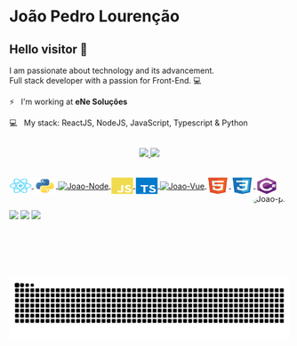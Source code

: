 <!--
**JoaoLourencao/JoaoLourencao** is a ✨ _special_ ✨ repository because its `README.md` (this file) appears on your GitHub profile.

Here are some ideas to get you started:

- 🔭 I’m currently working on ...
- 🌱 I’m currently learning ...
- 👯 I’m looking to collaborate on ...
- 🤔 I’m looking for help with ...
- 💬 Ask me about ...
- 📫 How to reach me: ...
- 😄 Pronouns: ...
- ⚡ Fun fact: ...
-->

# João Pedro Lourenção

## Hello visitor 👋
I am passionate about technology and its advancement.
 <br/> Full stack developer with a passion for Front-End. :computer:

 ⚡  &nbsp; I'm working at **eNe Soluções**
 <!-- <br/> :purple_heart: &nbsp; Buscando aprimorar minhas técnicas de javascript e Front-End
 <br/> :blush: &nbsp; Posso te ajudar com HTML, CSS, VueJs e Javascript
  <br/> 💬  &nbsp; Sobre mim: Amo tecnologias e seus afins, carros, jogos, sair com família/amigos e viajar!
 -->
 :computer: &nbsp; My stack: ReactJS, NodeJS, JavaScript, Typescript & Python

 <br/>

<div align="center">
  <a href="https://github.com/JoaoLourencao">
  <img height="180em" src="https://github-readme-stats.vercel.app/api?username=JoaoLourencao&show_icons=true&theme=dracula&include_all_commits=true&count_private=true"/>
  <img height="180em" src="https://github-readme-stats.vercel.app/api/top-langs/?username=JoaoLourencao&layout=compact&langs_count=7&theme=dracula&count_private=true&"/>
</div>
    <br/>
<div style="display: inline_block"><br>
   <img align="center" alt="Joao-React" height="30" width="40" src="https://raw.githubusercontent.com/devicons/devicon/master/icons/react/react-original.svg">
   <img align="center" alt="Python" height="30" width="40" src="https://github.com/devicons/devicon/blob/master/icons/python/python-original.svg?short_path=e0e096a">
  <img align="center" alt="Joao-Node" height="30" width="40" src="https://cdn.jsdelivr.net/gh/devicons/devicon/icons/nodejs/nodejs-original.svg">
  <img align="center" alt="Joao-Js" height="30" width="40" src="https://raw.githubusercontent.com/devicons/devicon/master/icons/javascript/javascript-plain.svg">
  <img align="center" alt="Joao-Ts" height="30" width="40" src="https://raw.githubusercontent.com/devicons/devicon/master/icons/typescript/typescript-plain.svg">
  <img align="center" alt="Joao-Vue" height="30" width="40" src="https://cdn.jsdelivr.net/gh/devicons/devicon/icons/vuejs/vuejs-original.svg">
  <img align="center" alt="Joao-HTML" height="30" width="40" src="https://raw.githubusercontent.com/devicons/devicon/master/icons/html5/html5-original.svg">
  <img align="center" alt="Joao-CSS" height="30" width="40" src="https://raw.githubusercontent.com/devicons/devicon/master/icons/css3/css3-original.svg">
  <img align="center" alt="Joao-Csharp" height="30" width="40" src="https://raw.githubusercontent.com/devicons/devicon/master/icons/csharp/csharp-original.svg">
  <img align="right" alt="Joao-pic" height="150" style="border-radius:50px;" src="https://avatars.githubusercontent.com/u/43622814?s=96&v=4">
</div>
  
  ##
 
<div> 
  <a href="https://www.instagram.com/joaolourencaoo/" target="_blank"><img src="https://img.shields.io/badge/-Instagram-%23E4405F?style=for-the-badge&logo=instagram&logoColor=white" target="_blank"></a>
  <a href = "mailto:jotap.lourencao@gmail.com"><img src="https://img.shields.io/badge/-Gmail-%23333?style=for-the-badge&logo=gmail&logoColor=white" target="_blank"></a>
  <a href="https://www.linkedin.com/in/joao-pedro-lourencao/" target="_blank"><img src="https://img.shields.io/badge/-LinkedIn-%230077B5?style=for-the-badge&logo=linkedin&logoColor=white" target="_blank"></a> 
 

#

<picture align="center">
  <source media="(prefers-color-scheme: dark)" srcset="https://raw.githubusercontent.com/JoaoLourencao/JoaoLourencao/output/github-contribution-grid-snake-dark.svg">
  <source media="(prefers-color-scheme: light)" srcset="https://raw.githubusercontent.com/JoaoLourencao/JoaoLourencao/output/github-contribution-grid-snake-dark.svg">
  <img align="center" alt="github contribution grid snake animation" src="https://raw.githubusercontent.com/JoaoLourencao/JoaoLourencao/output/github-contribution-grid-snake.svg">
</picture>
</div>


